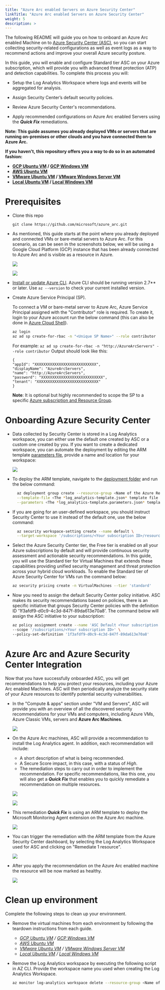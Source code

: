 ```yaml
---
title: "Azure Arc enabled Servers on Azure Security Center"
linkTitle: "Azure Arc enabled Servers on Azure Security Center"
weight: 5
description: >
---
```


The following README will guide you on how to onboard an Azure Arc enabled Machine on to [Azure Security Center (ASC)](https://docs.microsoft.com/en-us/azure/security-center/), so you can start collecting security-related configurations as well as event logs as a way to recommend actions and improve your overall Azure security posture.

In this guide, you will enable and configure Standard tier ASC on your Azure subscription, which will provide you with advanced threat protection (ATP) and detection capabilities. To complete this process you will: 

* Setup the Log Analytics Workspace where logs and events will be aggregated for analysis. 

* Assign Security Center’s default security policies.

* Review Azure Security Center's recommendations.

* Apply recommended configurations on Azure Arc enabled Servers using the ***Quick Fix*** remediations. 

**Note: This guide assumes you already deployed VMs or servers that are running on-premises or other clouds and you have connected them to Azure Arc.**

**If you haven't, this repository offers you a way to do so in an automated fashion:**
- **[GCP Ubuntu VM](../../google-cloud-platform-gcp/gcp_terraform_ubuntu/) / [GCP Windows VM](../../google-cloud-platform-gcp/gcp_terraform_windows)**
- **[AWS Ubuntu VM](../../amazon-web-services-aws/aws_terraform_ubuntu/)**
- **[VMware Ubuntu VM](../../vmware/vmware_terraform_ubuntu/) / [VMware Windows Server VM](../../vmware/vmware_terraform_winsrv)**
- **[Local Ubuntu VM](../../vagrant/local_vagrant_ubuntu/) / [Local Windows VM](../../vagrant/local_vagrant_windows)**

# Prerequisites

* Clone this repo

    ```terminal
    git clone https://github.com/microsoft/azure_arc.git
    ```

* As mentioned, this guide starts at the point where you already deployed and connected VMs or bare-metal servers to Azure Arc. For this scenario, as can be seen in the screenshots below, we will be using a Google Cloud Platform (GCP) instance that has been already connected to Azure Arc and is visible as a resource in Azure.

    ![](./01.png)

    ![](./02.png)

  
* [Install or update Azure CLI](https://docs.microsoft.com/en-us/cli/azure/install-azure-cli?view=azure-cli-latest). Azure CLI should be running version 2.7** or later. Use ```az --version``` to check your current installed version.

* Create Azure Service Principal (SP).   

    To connect a VM or bare-metal server to Azure Arc, Azure Service Principal assigned with the "Contributor" role is required. To create it, login to your Azure account run the below command (this can also be done in [Azure Cloud Shell](https://shell.azure.com/)).

    ```bash
    az login
    az ad sp create-for-rbac -n "<Unique SP Name>" --role contributor
    ```
    For example:
    ```az ad sp create-for-rbac -n "http://AzureArcServers" --role contributor```
    Output should look like this:
    ```
    {
    "appId": "XXXXXXXXXXXXXXXXXXXXXXXXXXXX",
    "displayName": "AzureArcServers",
    "name": "http://AzureArcServers",
    "password": "XXXXXXXXXXXXXXXXXXXXXXXXXXXX",
    "tenant": "XXXXXXXXXXXXXXXXXXXXXXXXXXXX"
    }
    ```
    
  **Note**: It is optional but highly recommended to scope the SP to a specific [Azure subscription and Resource Group](https://docs.microsoft.com/en-us/cli/azure/ad/sp?view=azure-cli-latest).

# Onboarding Azure Security Center

* Data collected by Security Center is stored in a Log Analytics workspace, you can either use the default one created by ASC or a custom one created by you. If you want to create a dedicated workspace, you can automate the deployment by editing the ARM template [parameters file](./log_analytics-template.parameters.json), provide a name and location for your workspace:

    ![](./03.png)

* To deploy the ARM template, navigate to the [deployment folder](../securitycenter/arm) and run the below command:

  ```bash
    az deployment group create --resource-group <Name of the Azure Resource Group> \
    --template-file <The *log_analytics-template.json* template file location> \
    --parameters <The *log_analytics-template.parameters.json* template file location>
  ```

* If you are going for an user-defined workspace, you should instruct Security Center to use it instead of the default one, use the below command:

  ```bash
    az security workspace-setting create --name default \
    --target-workspace '/subscriptions/<Your subscription ID>/resourceGroups/<Name of the Azure Resource Group>/providers/Microsoft.OperationalInsights/workspaces/<Name of the Log Analytics Workspace>'
  ```

* Select the Azure Security Center tier, the Free tier is enabled on all your Azure subscriptions by default and will provide continuous security assessment and actionable security recommendations. In this guide, you will use the Standard tier for Virtual Machines that extends these capabilities providing unified security management and threat protection across your hybrid cloud workloads. To enable the Standard tier of Azure Security Center for VMs run the command below: 

    ```bash
    az security pricing create -n VirtualMachines --tier 'standard'
    ```
* Now you need to assign the default Security Center policy initiative. ASC makes its security recommendations based on policies, there is an specific initiative that groups Security Center policies with the definition ID '1f3afdf9-d0c9-4c3d-847f-89da613e70a8'. The command below will assign the ASC initiative to your subscription:

    ```bash
    az policy assignment create --name 'ASC Default <Your subscription ID>' \
    --scope '/subscriptions/<Your subscription ID>' \
    --policy-set-definition '1f3afdf9-d0c9-4c3d-847f-89da613e70a8' 
    ```


# Azure Arc and Azure Security Center Integration

Now that you have successfully onboarded ASC, you will get recommendations to help you protect your resources, including your Azure Arc enabled Machines. ASC will then periodically analyze the security state of your Azure resources to identify potential security vulnerabilities.

* In the "Compute & apps" section under "VM and Servers", ASC will provide you with an overview of all the discovered security recommendations for your VMs and computers, including Azure VMs, Azure Classic VMs, servers and **Azure Arc Machines**.

    ![](./04.png)

* On the Azure Arc machines, ASC will provide a recommendation to install the Log Analytics agent. In addition, each recommendation will include:
    - A short description of what is being recommended.
    - A Secure Score impact, in this case, with a status of *High*.
    - The remediation steps to carry out in order to implement the recommendation. For specific recommendations, like this one, you will also get a ***Quick Fix*** that enables you to quickly remediate a recommendation on multiple resources.

    ![](./05.png)
   
    ![](./06.png)

* This remediation ***Quick Fix*** is using an ARM template to deploy the Microsoft Monitoring Agent extension on the Azure Arc machine. 

    ![](./07.png)

* You can trigger the remediation with the ARM template from the Azure Security Center dashboard, by selecting the Log Analytics Workspace used for ASC and clicking on "Remediate 1 resource".

    ![](./08.png)

* After you apply the recommendation on the Azure Arc enabled machine the resource will be now marked as healthy.

    ![](./09.png)

# Clean up environment

Complete the following steps to clean up your environment.

* Remove the virtual machines from each environment by following the teardown instructions from each guide.

    - *[GCP Ubuntu VM](../../google-cloud-platform-gcp/gcp_terraform_ubuntu/) / [GCP Windows VM](../../google-cloud-platform-gcp/gcp_terraform_windows)*
    - *[AWS Ubuntu VM](../../amazon-web-services-aws/aws_terraform_ubuntu/)*
    - *[VMware Ubuntu VM](../../vmware/vmware_terraform_ubuntu/) / [VMware Windows Server VM](../../vmware/vmware_terraform_winsrv)*
    - *[Local Ubuntu VM](../../vagrant/local_vagrant_ubuntu/) / [Local Windows VM](../../vagrant/local_vagrant_windows)*

* Remove the Log Analytics workspace by executing the following script in AZ CLI. Provide the workspace name you used when creating the Log Analytics Workspace.

    ```bash
    az monitor log-analytics workspace delete --resource-group <Name of the Azure Resource Group> --workspace-name <Log Analytics Workspace Name> --yes
    ```
